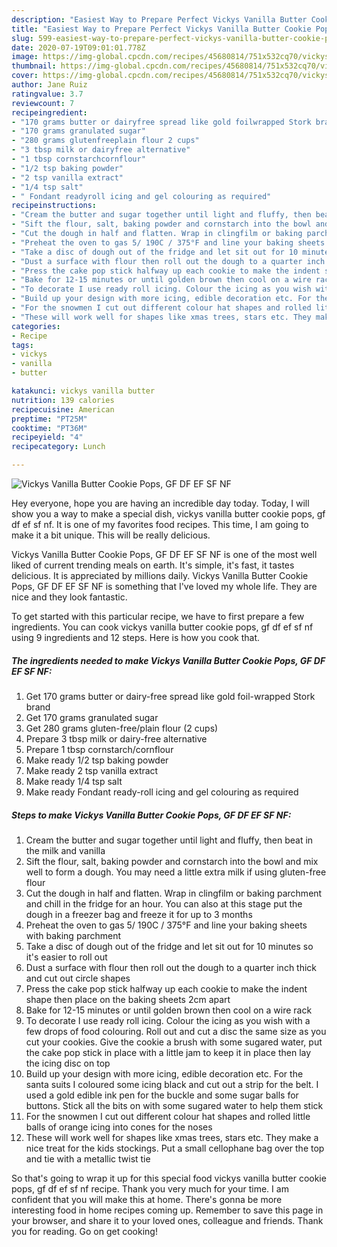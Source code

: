 ```yaml
---
description: "Easiest Way to Prepare Perfect Vickys Vanilla Butter Cookie Pops, GF DF EF SF NF"
title: "Easiest Way to Prepare Perfect Vickys Vanilla Butter Cookie Pops, GF DF EF SF NF"
slug: 599-easiest-way-to-prepare-perfect-vickys-vanilla-butter-cookie-pops-gf-df-ef-sf-nf
date: 2020-07-19T09:01:01.778Z
image: https://img-global.cpcdn.com/recipes/45680814/751x532cq70/vickys-vanilla-butter-cookie-pops-gf-df-ef-sf-nf-recipe-main-photo.jpg
thumbnail: https://img-global.cpcdn.com/recipes/45680814/751x532cq70/vickys-vanilla-butter-cookie-pops-gf-df-ef-sf-nf-recipe-main-photo.jpg
cover: https://img-global.cpcdn.com/recipes/45680814/751x532cq70/vickys-vanilla-butter-cookie-pops-gf-df-ef-sf-nf-recipe-main-photo.jpg
author: Jane Ruiz
ratingvalue: 3.7
reviewcount: 7
recipeingredient:
- "170 grams butter or dairyfree spread like gold foilwrapped Stork brand"
- "170 grams granulated sugar"
- "280 grams glutenfreeplain flour 2 cups"
- "3 tbsp milk or dairyfree alternative"
- "1 tbsp cornstarchcornflour"
- "1/2 tsp baking powder"
- "2 tsp vanilla extract"
- "1/4 tsp salt"
- " Fondant readyroll icing and gel colouring as required"
recipeinstructions:
- "Cream the butter and sugar together until light and fluffy, then beat in the milk and vanilla"
- "Sift the flour, salt, baking powder and cornstarch into the bowl and mix well to form a dough. You may need a little extra milk if using gluten-free flour"
- "Cut the dough in half and flatten. Wrap in clingfilm or baking parchment and chill in the fridge for an hour. You can also at this stage put the dough in a freezer bag and freeze it for up to 3 months"
- "Preheat the oven to gas 5/ 190C / 375°F and line your baking sheets with baking parchment"
- "Take a disc of dough out of the fridge and let sit out for 10 minutes so it&#39;s easier to roll out"
- "Dust a surface with flour then roll out the dough to a quarter inch thick and cut out circle shapes"
- "Press the cake pop stick halfway up each cookie to make the indent shape then place on the baking sheets 2cm apart"
- "Bake for 12-15 minutes or until golden brown then cool on a wire rack"
- "To decorate I use ready roll icing. Colour the icing as you wish with a few drops of food colouring. Roll out and cut a disc the same size as you cut your cookies. Give the cookie a brush with some sugared water, put the cake pop stick in place with a little jam to keep it in place then lay the icing disc on top"
- "Build up your design with more icing, edible decoration etc. For the santa suits I coloured some icing black and cut out a strip for the belt. I used a gold edible ink pen for the buckle and some sugar balls for buttons. Stick all the bits on with some sugared water to help them stick"
- "For the snowmen I cut out different colour hat shapes and rolled little balls of orange icing into cones for the noses"
- "These will work well for shapes like xmas trees, stars etc. They make a nice treat for the kids stockings. Put a small cellophane bag over the top and tie with a metallic twist tie"
categories:
- Recipe
tags:
- vickys
- vanilla
- butter

katakunci: vickys vanilla butter 
nutrition: 139 calories
recipecuisine: American
preptime: "PT25M"
cooktime: "PT36M"
recipeyield: "4"
recipecategory: Lunch

---
```



![Vickys Vanilla Butter Cookie Pops, GF DF EF SF NF](https://img-global.cpcdn.com/recipes/45680814/751x532cq70/vickys-vanilla-butter-cookie-pops-gf-df-ef-sf-nf-recipe-main-photo.jpg)

Hey everyone, hope you are having an incredible day today. Today, I will show you a way to make a special dish, vickys vanilla butter cookie pops, gf df ef sf nf. It is one of my favorites food recipes. This time, I am going to make it a bit unique. This will be really delicious.



Vickys Vanilla Butter Cookie Pops, GF DF EF SF NF is one of the most well liked of current trending meals on earth. It's simple, it's fast, it tastes delicious. It is appreciated by millions daily. Vickys Vanilla Butter Cookie Pops, GF DF EF SF NF is something that I've loved my whole life. They are nice and they look fantastic.


To get started with this particular recipe, we have to first prepare a few ingredients. You can cook vickys vanilla butter cookie pops, gf df ef sf nf using 9 ingredients and 12 steps. Here is how you cook that.

<!--inarticleads1-->

##### The ingredients needed to make Vickys Vanilla Butter Cookie Pops, GF DF EF SF NF:

1. Get 170 grams butter or dairy-free spread like gold foil-wrapped Stork brand
1. Get 170 grams granulated sugar
1. Get 280 grams gluten-free/plain flour (2 cups)
1. Prepare 3 tbsp milk or dairy-free alternative
1. Prepare 1 tbsp cornstarch/cornflour
1. Make ready 1/2 tsp baking powder
1. Make ready 2 tsp vanilla extract
1. Make ready 1/4 tsp salt
1. Make ready  Fondant ready-roll icing and gel colouring as required




<!--inarticleads2-->

##### Steps to make Vickys Vanilla Butter Cookie Pops, GF DF EF SF NF:

1. Cream the butter and sugar together until light and fluffy, then beat in the milk and vanilla
1. Sift the flour, salt, baking powder and cornstarch into the bowl and mix well to form a dough. You may need a little extra milk if using gluten-free flour
1. Cut the dough in half and flatten. Wrap in clingfilm or baking parchment and chill in the fridge for an hour. You can also at this stage put the dough in a freezer bag and freeze it for up to 3 months
1. Preheat the oven to gas 5/ 190C / 375°F and line your baking sheets with baking parchment
1. Take a disc of dough out of the fridge and let sit out for 10 minutes so it&#39;s easier to roll out
1. Dust a surface with flour then roll out the dough to a quarter inch thick and cut out circle shapes
1. Press the cake pop stick halfway up each cookie to make the indent shape then place on the baking sheets 2cm apart
1. Bake for 12-15 minutes or until golden brown then cool on a wire rack
1. To decorate I use ready roll icing. Colour the icing as you wish with a few drops of food colouring. Roll out and cut a disc the same size as you cut your cookies. Give the cookie a brush with some sugared water, put the cake pop stick in place with a little jam to keep it in place then lay the icing disc on top
1. Build up your design with more icing, edible decoration etc. For the santa suits I coloured some icing black and cut out a strip for the belt. I used a gold edible ink pen for the buckle and some sugar balls for buttons. Stick all the bits on with some sugared water to help them stick
1. For the snowmen I cut out different colour hat shapes and rolled little balls of orange icing into cones for the noses
1. These will work well for shapes like xmas trees, stars etc. They make a nice treat for the kids stockings. Put a small cellophane bag over the top and tie with a metallic twist tie




So that's going to wrap it up for this special food vickys vanilla butter cookie pops, gf df ef sf nf recipe. Thank you very much for your time. I am confident that you will make this at home. There's gonna be more interesting food in home recipes coming up. Remember to save this page in your browser, and share it to your loved ones, colleague and friends. Thank you for reading. Go on get cooking!
